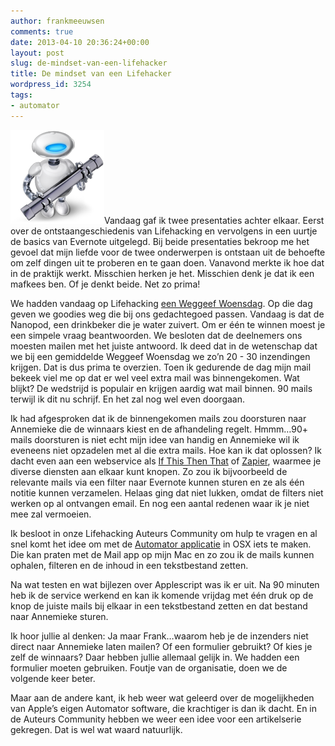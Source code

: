 ```yaml
---
author: frankmeeuwsen
comments: true
date: 2013-04-10 20:36:24+00:00
layout: post
slug: de-mindset-van-een-lifehacker
title: De mindset van een Lifehacker
wordpress_id: 3254
tags:
- automator
---
```


![automator_teaser](../images/uploadimages/automator_teaser.png)Vandaag gaf ik twee presentaties achter elkaar. Eerst over de ontstaangeschiedenis van Lifehacking en vervolgens in een uurtje de basics van Evernote uitgelegd. Bij beide presentaties bekroop me het gevoel dat mijn liefde voor de twee onderwerpen is ontstaan uit de behoefte om zelf dingen uit te proberen en te gaan doen. Vanavond merkte ik hoe dat in de praktijk werkt. Misschien herken je het. Misschien denk je dat ik een mafkees ben. Of je denkt beide. Net zo prima!

We hadden vandaag op Lifehacking [een Weggeef Woensdag](http://lifehacking.nl/algemeen/weggeef-woensdag-de-nanopod/). Op die dag geven we goodies weg die bij ons gedachtegoed passen. Vandaag is dat de Nanopod, een drinkbeker die je water zuivert. Om er één te winnen moest je een simpele vraag beantwoorden. We besloten dat de deelnemers ons moesten mailen met het juiste antwoord. Ik deed dat in de wetenschap dat we bij een gemiddelde Weggeef Woensdag we zo’n 20 - 30 inzendingen krijgen. Dat is dus prima te overzien.
Toen ik gedurende de dag mijn mail bekeek viel me op dat er wel veel extra mail was binnengekomen. Wat blijkt? De wedstrijd is populair en krijgen aardig wat mail binnen. 90 mails terwijl ik dit nu schrijf. En het zal nog wel even doorgaan.

Ik had afgesproken dat ik de binnengekomen mails zou doorsturen naar Annemieke die de winnaars kiest en de afhandeling regelt. Hmmm…90+ mails doorsturen is niet echt mijn idee van handig en Annemieke wil ik eveneens niet opzadelen met al die extra mails. Hoe kan ik dat oplossen? Ik dacht even aan een webservice als [If This Then That](https://ifttt.com/dashboard) of [Zapier](https://zapier.com/), waarmee je diverse diensten aan elkaar kunt knopen. Zo zou ik bijvoorbeeld de relevante mails via een filter naar Evernote kunnen sturen en ze als één notitie kunnen verzamelen. Helaas ging dat niet lukken, omdat de filters niet werken op al ontvangen email. En nog een aantal redenen waar ik je niet mee zal vermoeien.

Ik besloot in onze Lifehacking Auteurs Community om hulp te vragen en al snel komt het idee om met de [Automator applicatie](http://www.macosxautomation.com/automator/) in OSX iets te maken. Die kan praten met de Mail app op mijn Mac en zo zou ik de mails kunnen ophalen, filteren en de inhoud in een tekstbestand zetten.

Na wat testen en wat bijlezen over Applescript was ik er uit. Na 90 minuten heb ik de service werkend en kan ik komende vrijdag met één druk op de knop de juiste mails bij elkaar in een tekstbestand zetten en dat bestand naar Annemieke sturen.

Ik hoor jullie al denken: Ja maar Frank…waarom heb je de inzenders niet direct naar Annemieke laten mailen? Of een formulier gebruikt? Of kies je zelf de winnaars?
Daar hebben jullie allemaal gelijk in. We hadden een formulier moeten gebruiken. Foutje van de organisatie, doen we de volgende keer beter.

Maar aan de andere kant, ik heb weer wat geleerd over de mogelijkheden van Apple’s eigen Automator software, die krachtiger is dan ik dacht.
En in de Auteurs Community hebben we weer een idee voor een artikelserie gekregen. Dat is wel wat waard natuurlijk.
